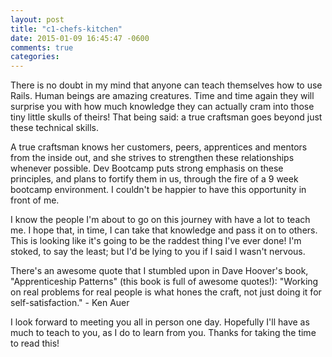 ```yaml
---
layout: post
title: "c1-chefs-kitchen"
date: 2015-01-09 16:45:47 -0600
comments: true
categories:
---
```


There is no doubt in my mind that anyone can teach themselves how to use Rails.  Human beings are amazing creatures.  Time and time again they will surprise you with how much knowledge they can actually cram into those tiny little skulls of theirs!  That being said: a true craftsman goes beyond just these technical skills.

A true craftsman knows her customers, peers, apprentices and mentors from the inside out, and she strives to strengthen these relationships whenever possible.  Dev Bootcamp puts strong emphasis on these principles, and plans to fortify them in us, through the fire of a 9 week bootcamp environment.  I couldn't be happier to have this opportunity in front of me.

I know the people I'm about to go on this journey with have a lot to teach me.  I hope that, in time, I can take that knowledge and pass it on to others.  This is looking like it's going to be the raddest thing I've ever done!  I'm stoked, to say the least; but I'd be lying to you if I said I wasn't nervous.

There's an awesome quote that I stumbled upon in Dave Hoover's book, "Apprenticeship Patterns" (this book is full of awesome quotes!): "Working on real problems for real people is what hones the craft, not just doing it for self-satisfaction." - Ken Auer

I look forward to meeting you all in person one day.  Hopefully I'll have as much to teach to you, as I do to learn from you.  Thanks for taking the time to read this!
